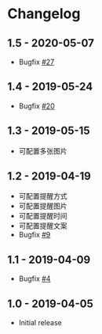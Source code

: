 # Changelog

## 1.5 - 2020-05-07

- Bugfix [#27](https://github.com/fantasticmao/ycy-intellij-plugin/issues/27)

## 1.4 - 2019-05-24

- Bugfix [#20](https://github.com/FantasticMao/ycy-intellij-plugin/pull/20)

## 1.3 - 2019-05-15

- 可配置多张图片

## 1.2 - 2019-04-19

- 可配置提醒方式
- 可配置提醒图片
- 可配置提醒时间
- 可配置提醒文案
- Bugfix [#9](https://github.com/fantasticmao/ycy-intellij-plugin/issues/9)

## 1.1 - 2019-04-09

- Bugfix [#4](https://github.com/fantasticmao/ycy-intellij-plugin/issues/4)

## 1.0 - 2019-04-05

- Initial release
